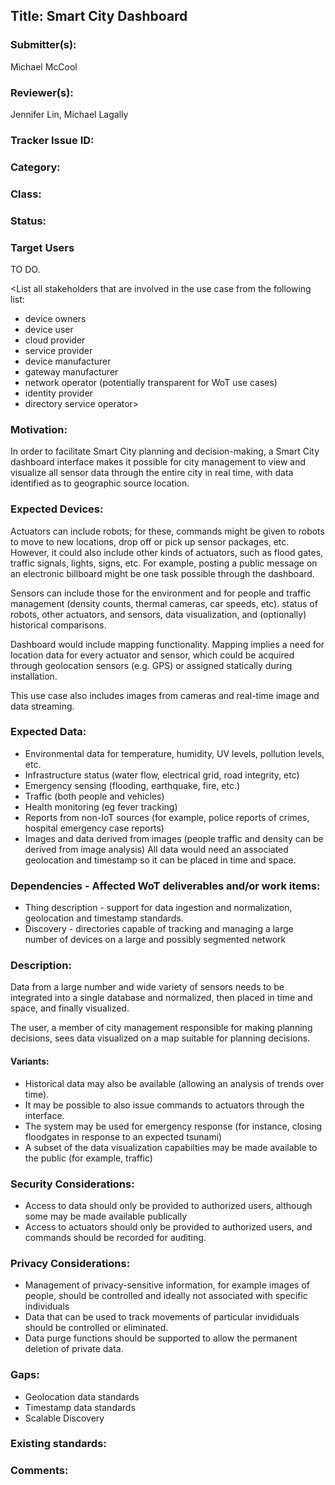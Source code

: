 ## Title: Smart City Dashboard

### Submitter(s): 

Michael McCool

### Reviewer(s):

Jennifer Lin, Michael Lagally

### Tracker Issue ID:

<please leave blank>

### Category:

<please leave blank>

### Class: 

<please leave blank>

### Status: 

<please leave blank>

### Target Users

TO DO.

<List all stakeholders that are involved in the use case from the following list:
- device owners
- device user
- cloud provider
- service provider
- device manufacturer
- gateway manufacturer
- network operator (potentially transparent for WoT use cases)
- identity provider
- directory service operator>

### Motivation:

In order to facilitate Smart City planning and decision-making, a Smart City 
dashboard interface makes it possible for city management to 
view and visualize all sensor data through the entire city in real time,
with data identified as to geographic source location.  

### Expected Devices:

Actuators can include robots; for these, commands might be given to robots to move to new locations,
drop off or pick up sensor packages, etc.
However, it could also include other kinds of actuators, such as flood gates, traffic signals, lights, signs, etc.
For example, posting a public message on an electronic billboard might be one task possible through the
dashboard.

Sensors can include those for the environment and for people and traffic management 
(density counts, thermal cameras, car speeds, etc).
status of robots, other actuators, and sensors, data visualization,
and (optionally) historical comparisons.

Dashboard would include mapping functionality. 
Mapping implies a need for location data for every actuator and sensor, which could be
acquired through geolocation sensors (e.g. GPS) or assigned statically during installation.

This use case also includes images from cameras and real-time image and data streaming.

### Expected Data:

* Environmental data for temperature, humidity, UV levels, pollution levels, etc.
* Infrastructure status (water flow, electrical grid, road integrity, etc)
* Emergency sensing (flooding, earthquake, fire, etc.)
* Traffic (both people and vehicles)
* Health monitoring (eg fever tracking)
* Reports from non-IoT sources (for example, police reports of crimes, hospital emergency case reports)
* Images and data derived from images (people traffic and density can be derived from image analysis)
All data would need an associated geolocation and timestamp so it can be placed in time and space.

### Dependencies - Affected WoT deliverables and/or work items:

* Thing description - support for data ingestion and normalization, geolocation and timestamp standards.
* Discovery - directories capable of tracking and managing a large number of devices on a large and possibly segmented network

### Description:

Data from a large number and wide variety of sensors needs to be integrated
into a single database and normalized, then placed in time and space, and
finally visualized.

The user, a member of city management responsible for making planning decisions,
sees data visualized on a map suitable for planning decisions.

#### Variants:

* Historical data may also be available (allowing an analysis of trends over time).
* It may be possible to also issue commands to actuators through the interface.
* The system may be used for emergency response (for instance, closing floodgates in response to an expected tsunami)
* A subset of the data visualization capabilties may be made available to the public (for example, traffic)

### Security Considerations:

* Access to data should only be provided to authorized users, although some may be made available publically
* Access to actuators should only be provided to authorized users, and commands should be recorded for auditing.

### Privacy Considerations:

* Management of privacy-sensitive information, for example images of people, 
  should be controlled and ideally not associated with specific individuals
* Data that can be used to track movements of particular invididuals should be controlled or eliminated.
* Data purge functions should be supported to allow the permanent deletion of private data.

### Gaps:

* Geolocation data standards
* Timestamp data standards
* Scalable Discovery

### Existing standards:

<Provide links to relevant standards that are relevant for this use case>

### Comments:


